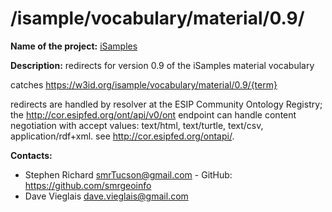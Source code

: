 
# /isample/vocabulary/material/0.9/

**Name of the project:** [iSamples](https://isamplesorg.github.io/home/)

**Description:** redirects for version 0.9 of the iSamples material vocabulary

catches https://w3id.org/isample/vocabulary/material/0.9/{term}

redirects are handled by resolver at the ESIP Community Ontology Registry; the http://cor.esipfed.org/ont/api/v0/ont endpoint can handle content negotiation with accept values: text/html, text/turtle, text/csv, application/rdf+xml. see http://cor.esipfed.org/ontapi/.

**Contacts:**
* Stephen Richard <smrTucson@gmail.com> - GitHub: https://github.com/smrgeoinfo
* Dave Vieglais <dave.vieglais@gmail.com>  